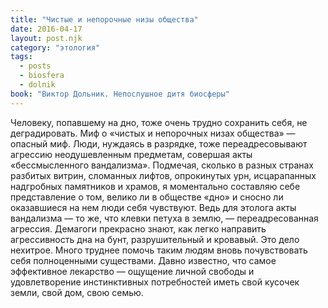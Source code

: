 ```yaml
---
title: "Чистые и непорочные низы общества"
date: 2016-04-17
layout: post.njk
category: "этология"
tags:
  - posts
  - biosfera
  - dolnik
book: "Виктор Дольник. Непослушное дитя биосферы"
---
```


Человеку, попавшему на дно, тоже очень трудно сохранить себя, не деградировать. Миф о «чистых и непорочных низах общества» — опасный миф. Люди, нуждаясь в разрядке, тоже переадресовывают агрессию неодушевленным предметам, совершая акты «бессмысленного вандализма». Подмечая, сколько в разных странах разбитых витрин, сломанных лифтов, опрокинутых урн, исцарапанных надгробных памятников и храмов, я моментально составляю себе представление о том, велико ли в обществе «дно» и сносно ли оказавшиеся на нем люди себя чувствуют. Ведь для этолога акты вандализма — то же, что клевки петуха в землю, — переадресованная агрессия. Демагоги прекрасно знают, как легко направить агрессивность дна на бунт, разрушительный и кровавый. Это дело нехитрое. Много труднее помочь таким людям вновь почувствовать себя полноценными существами. Давно известно, что самое эффективное лекарство — ощущение личной свободы и удовлетворение инстинктивных потребностей иметь свой кусочек земли, свой дом, свою семью.
